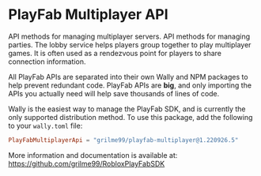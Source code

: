 # PlayFab Multiplayer API

API methods for managing multiplayer servers. API methods for managing parties. The lobby service helps players group together to play multiplayer games. It is often used as a rendezvous point for players to share connection information.

All PlayFab APIs are separated into their own Wally and NPM packages to help prevent redundant code.
PlayFab APIs are **big**, and only importing the APIs you actually need will help save thousands of lines of code.

Wally is the easiest way to manage the PlayFab SDK, and is currently the only supported distribution method.
To use this package, add the following to your `wally.toml` file:

```toml
PlayFabMultiplayerApi = "grilme99/playfab-multiplayer@1.220926.5"
```

More information and documentation is available at:
https://github.com/grilme99/RobloxPlayFabSDK
